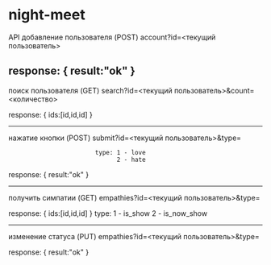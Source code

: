 # night-meet
API
добавление пользователя           (POST)   account?id=<текущий пользователь>
 
response:
{
  result:"ok"
}
----------------------------------------
 
поиск пользователя                (GET)    search?id=<текущий пользователь>&count=<количество>
 
response:
{
  ids:[id,id,id]
}
 
----------------------------------------
 
нажатие кнопки                   (POST)   submit?id=<текущий пользователь>&type=<int>
 
                            type: 1 - love
                                  2 - hate
                                 
response:
{
  result:"ok"
}
 
-----------------------------------------
 
получить симпатии                 (GET)     empathies?id=<текущий пользователь>&type=<int>
 
response:
{
 ids:[id,id,id]
}
                            type: 1 - is_show
                                  2 - is_now_show
   
-----------------------------------------
изменение статуса                 (PUT)     empathies?id=<текущий пользователь>&type=<int>
 
response:
{
   result:"ok"
}
